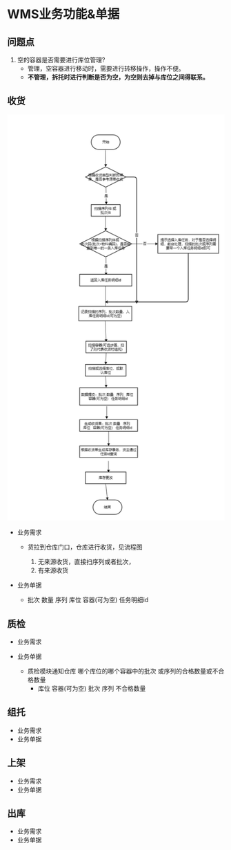 # WMS业务功能&单据
## 问题点
1. 空的容器是否需要进行库位管理? 
    - 管理，空容器进行移动时，需要进行转移操作，操作不便。
    - **不管理，拆托时进行判断是否为空，为空则去掉与库位之间得联系。** 

## 收货
![avatar](png/arrival.png)
- 业务需求
    - 货拉到仓库门口，仓库进行收货，见流程图
          
       1. 无来源收货，直接扫序列或者批次，
       2. 有来源收货

- 业务单据
    - 批次 数量   序列   库位   容器(可为空)   任务明细id  

## 质检
- 业务需求
    
- 业务单据
    - 质检模块通知仓库 哪个库位的哪个容器中的批次 或序列的合格数量或不合格数量
        - 库位 容器(可为空) 批次 序列 不合格数量 
## 组托
- 业务需求
- 业务单据
## 上架
- 业务需求
- 业务单据
## 出库
- 业务需求
- 业务单据
